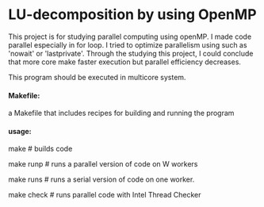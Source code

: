 # LU-decomposition by using OpenMP
This project is for studying parallel computing using openMP. I made code parallel especially in for loop. I tried to optimize parallelism using such as 'nowait' or 'lastprivate'. Through the studying this project, I could conclude that more core make faster execution but parallel efficiency decreases.

This program should be executed in multicore system. 

#### Makefile:
  
  a Makefile that includes recipes for building and running the program



#### usage:

  make # builds code
  
  make runp # runs a parallel version of code on W workers
  
  make runs # runs a serial version of code on one worker.
  
  make check # runs parallel code with Intel Thread Checker
  
